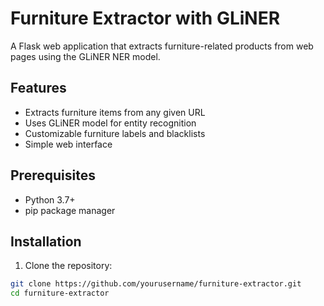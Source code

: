 # Furniture Extractor with GLiNER

A Flask web application that extracts furniture-related products from web pages using the GLiNER NER model.

## Features

- Extracts furniture items from any given URL
- Uses GLiNER model for entity recognition
- Customizable furniture labels and blacklists
- Simple web interface

## Prerequisites

- Python 3.7+
- pip package manager

## Installation

1. Clone the repository:
```bash
git clone https://github.com/yourusername/furniture-extractor.git
cd furniture-extractor
